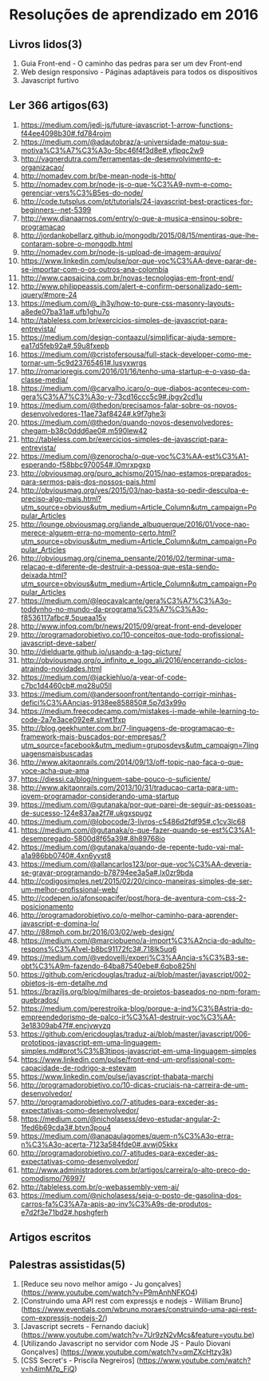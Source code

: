 # Resoluções de aprendizado em 2016

## Livros lidos(3)

 1. Guia Front-end - O caminho das pedras para ser um dev Front-end
 2. Web design responsivo - Páginas adaptáveis para todos os dispositivos
 3. Javascript furtivo

## Ler 366 artigos(63)

 1. https://medium.com/jedi-js/future-javascript-1-arrow-functions-f44ee4098b30#.fd784rojm
 2. https://medium.com/@adautobraz/a-universidade-matou-sua-motiva%C3%A7%C3%A3o-5bc46f4f3d8e#.yflpqc2w9
 3. http://vagnerdutra.com/ferramentas-de-desenvolvimento-e-organizacao/
 4. http://nomadev.com.br/be-mean-node-js-http/
 5. http://nomadev.com.br/node-js-o-que-%C3%A9-nvm-e-como-gerenciar-vers%C3%B5es-do-node/
 6. http://code.tutsplus.com/pt/tutorials/24-javascript-best-practices-for-beginners--net-5399
 7. http://www.dianaarnos.com/entry/o-que-a-musica-ensinou-sobre-programacao
 8. http://jordankobellarz.github.io/mongodb/2015/08/15/mentiras-que-lhe-contaram-sobre-o-mongodb.html
 9. http://nomadev.com.br/node-js-upload-de-imagem-arquivo/
 10. https://www.linkedin.com/pulse/por-que-voc%C3%AA-deve-parar-de-se-importar-com-o-os-outros-ana-colombia
 11. http://www.capsaicina.com.br/novas-tecnologias-em-front-end/
 12. http://www.philippeassis.com/alert-e-confirm-personalizado-sem-jquery/#more-24
 13. https://medium.com/@_jh3y/how-to-pure-css-masonry-layouts-a8ede07ba31a#.ufb1ghu7o
 14. http://tableless.com.br/exercicios-simples-de-javascript-para-entrevista/
 15. https://medium.com/design-contaazul/simplificar-ajuda-sempre-ea17d5feb92a#.59u8fxepb
 16. https://medium.com/@cristofersousa/full-stack-developer-como-me-tornar-um-5c9d23765461#.lusyxwrgs
 17. http://romarioregis.com/2016/01/16/tenho-uma-startup-e-o-vasp-da-classe-media/
 18. https://medium.com/@carvalho.icaro/o-que-diabos-aconteceu-com-gera%C3%A7%C3%A3o-y-73cd16ccc5c9#.jbgv2cd1u
 19. https://medium.com/@thedon/precisamos-falar-sobre-os-novos-desenvolvedores-11ae73af8424#.k9f7ghe3i
 20. https://medium.com/@thedon/quando-novos-desenvolvedores-chegam-b38c0ddd6ae0#.m590lew42
 21. http://tableless.com.br/exercicios-simples-de-javascript-para-entrevista/
 22. https://medium.com/@zenorocha/o-que-voc%C3%AA-est%C3%A1-esperando-f58bbc970054#.l0mrxpgxp
 23. http://obviousmag.org/puro_achismo/2015/nao-estamos-preparados-para-sermos-pais-dos-nossos-pais.html
 24. http://obviousmag.org/yes/2015/03/nao-basta-so-pedir-desculpa-e-preciso-algo-mais.html?utm_source=obvious&utm_medium=Article_Column&utm_campaign=Popular_Articles
 25. http://lounge.obviousmag.org/iande_albuquerque/2016/01/voce-nao-merece-alguem-erra-no-momento-certo.html?utm_source=obvious&utm_medium=Article_Column&utm_campaign=Popular_Articles
 26. http://obviousmag.org/cinema_pensante/2016/02/terminar-uma-relacao-e-diferente-de-destruir-a-pessoa-que-esta-sendo-deixada.html?utm_source=obvious&utm_medium=Article_Column&utm_campaign=Popular_Articles
 27. https://medium.com/@leocavalcante/gera%C3%A7%C3%A3o-toddynho-no-mundo-da-programa%C3%A7%C3%A3o-f8536117afbc#.5pueaa15v
 28. http://www.infoq.com/br/news/2015/09/great-front-end-developer
 29. http://programadorobjetivo.co/10-conceitos-que-todo-profissional-javascript-deve-saber/
 30. http://dielduarte.github.io/usando-a-tag-picture/
 31. http://obviousmag.org/o_infinito_e_logo_ali/2016/encerrando-ciclos-atraindo-novidades.html
 32. https://medium.com/@jackiehluo/a-year-of-code-c7bc1d4460cb#.mq28u05ll
 33. https://medium.com/@andersoonfront/tentando-corrigir-minhas-defici%C3%AAncias-9138ee858850#.5p7d3x99o
 34. https://medium.freecodecamp.com/mistakes-i-made-while-learning-to-code-2a7e3ace092e#.slrwt1fxp
 35. http://blog.geekhunter.com.br/7-linguagens-de-programacao-e-framework-mais-buscados-por-empresas/?utm_source=facebook&utm_medium=gruposdevs&utm_campaign=7linguagensmaisbuscadas
 36. http://www.akitaonrails.com/2014/09/13/off-topic-nao-faca-o-que-voce-acha-que-ama
 37. https://diessi.ca/blog/ninguem-sabe-pouco-o-suficiente/
 38. http://www.akitaonrails.com/2013/10/31/traducao-carta-para-um-jovem-programador-considerando-uma-startup
 39. https://medium.com/@gutanaka/por-que-parei-de-seguir-as-pessoas-de-sucesso-124e837aa2f7#.ukgxspugz
 40. https://medium.com/@lobocode/3-livros-c5486d2fdf95#.c1cv3lc68
 41. https://medium.com/@gutanaka/o-que-fazer-quando-se-est%C3%A1-desempregado-5800d8f65a39#.8h89768io
 42. https://medium.com/@gutanaka/quando-de-repente-tudo-vai-mal-a1a986bb0740#.4xn6yvst8
 43. https://medium.com/@allancarlos123/por-que-voc%C3%AA-deveria-se-gravar-programando-b78794ee3a5a#.lx0zr9bda
 44. http://codigosimples.net/2015/02/20/cinco-maneiras-simples-de-ser-um-melhor-profissional-web/
 45. http://codepen.io/afonsopacifer/post/hora-de-aventura-com-css-2-posicionamento
 46. http://programadorobjetivo.co/o-melhor-caminho-para-aprender-javascript-e-domina-lo/
 47. http://88mph.com.br/2016/03/02/web-design/
 48. https://medium.com/@marciobueno/a-import%C3%A2ncia-do-adulto-respons%C3%A1vel-b8bc91172fc3#.718lk5uq6
 49. https://medium.com/@vedovelli/experi%C3%AAncia-s%C3%B3-se-obt%C3%A9m-fazendo-64ba87540ebe#.6qbo825hl
 50. https://github.com/ericdouglas/traduz-ai/blob/master/javascript/002-objetos-js-em-detalhe.md
 51. https://braziljs.org/blog/milhares-de-projetos-baseados-no-npm-foram-quebrados/
 52. https://medium.com/perestroika-blog/porque-a-ind%C3%BAstria-do-empreendedorismo-de-palco-ir%C3%A1-destruir-voc%C3%AA-3e18309ab47f#.encjvwyzq
 53. https://github.com/ericdouglas/traduz-ai/blob/master/javascript/006-prototipos-javascript-em-uma-linguagem-simples.md#prot%C3%B3tipos-javascript-em-uma-linguagem-simples
 54. https://www.linkedin.com/pulse/front-end-um-profissional-com-capacidade-de-rodrigo-a-estevam
 55. https://www.linkedin.com/pulse/javascript-thabata-marchi
 56. http://programadorobjetivo.co/10-dicas-cruciais-na-carreira-de-um-desenvolvedor/
 57. http://programadorobjetivo.co/7-atitudes-para-exceder-as-expectativas-como-desenvolvedor/
 58. https://medium.com/@nicholasess/devo-estudar-angular-2-1fed6b69cda3#.btvn3pou4
 59. https://medium.com/@anapaulagomes/quem-n%C3%A3o-erra-n%C3%A3o-acerta-7123a584fde0#.avwj05kkx
 60. http://programadorobjetivo.co/7-atitudes-para-exceder-as-expectativas-como-desenvolvedor/
 61. http://www.administradores.com.br/artigos/carreira/o-alto-preco-do-comodismo/76997/
 62. http://tableless.com.br/o-webassembly-vem-ai/
 63. https://medium.com/@nicholasess/seja-o-posto-de-gasolina-dos-carros-fa%C3%A7a-apis-ao-inv%C3%A9s-de-produtos-e7d2f3e71bd2#.hpshgferh
 
## Artigos escritos

## Palestras assistidas(5)
1. [Reduce seu novo melhor amigo - Ju gonçalves] (https://www.youtube.com/watch?v=P9mAnhNFKO4) 
2. [Construindo uma API rest com expressjs e nodejs - William Bruno] (https://www.eventials.com/wbruno.moraes/construindo-uma-api-rest-com-expressjs-nodejs-2/)
3. [Javascript secrets - Fernando daciuk] (https://www.youtube.com/watch?v=7Ur9zN2vMcs&feature=youtu.be)
4. [Utilizando Javascript no servidor com Node JS -  Paulo Diovani Gonçalves] (https://www.youtube.com/watch?v=qmZXcHtzy3k)
5. [CSS Secret's - Priscila Negreiros] (https://www.youtube.com/watch?v=h4imM7p_FiQ)
